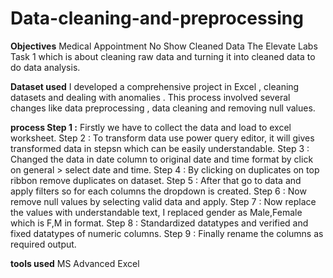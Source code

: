 # Data-cleaning-and-preprocessing
**Objectives**
Medical Appointment No Show Cleaned Data The Elevate Labs Task 1 which is about cleaning raw data and turning it into cleaned data to do data analysis.

**Dataset used**
I developed a comprehensive project in Excel , cleaning datasets and dealing with anomalies . This process involved several changes like data preprocessing , data cleaning and removing null values.

**process
Step 1 :** Firstly we have to collect the data and load to excel worksheet. Step 2 : To transform data use power query editor, it will gives transformed data in stepsn which can be easily understandable. Step 3 : Changed the data in date column to original date and time format by click on general > select date and time. Step 4 : By clicking on duplicates on top ribbon remove duplicates on dataset. Step 5 : After that go to data and apply filters so for each columns the dropdown is created. Step 6 : Now remove null values by selecting valid data and apply. Step 7 : Now replace the values with understandable text, I replaced gender as Male,Female which is F,M in format. Step 8 : Standardized datatypes and verified and fixed datatypes of numeric columns. Step 9 : Finally rename the columns as required output.

**tools used**
MS Advanced Excel
